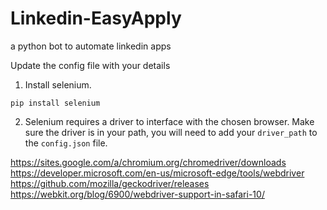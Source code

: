 # Linkedin-EasyApply
a python bot to automate linkedin apps 

Update the config file with your details

1. Install selenium.

`pip install selenium`

2. Selenium requires a driver to interface with the chosen browser. Make sure the driver is in your path, you will need to add your `driver_path` to the `config.json` file.

https://sites.google.com/a/chromium.org/chromedriver/downloads
https://developer.microsoft.com/en-us/microsoft-edge/tools/webdriver
https://github.com/mozilla/geckodriver/releases
https://webkit.org/blog/6900/webdriver-support-in-safari-10/
